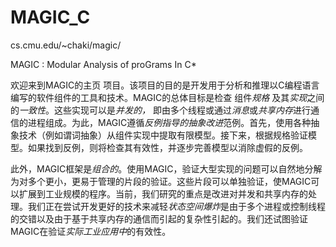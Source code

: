 # MAGIC_C




cs.cmu.edu/~chaki/magic/


MAGIC : Modular Analysis of proGrams In C*

欢迎来到MAGIC的主页 项目。该项目的目的是开发用于分析和推理以C编程语言编写的软件组件的工具和技术。MAGIC的总体目标是检查 组件*规格* 及其*实现*之间的*一致性*。这些实现可以是*并发的，* 即由多个线程或通过*消息*或*共享内存*进行通信的进程组成。为此，MAGIC遵循*反例指导的抽象改进*范例。首先，使用各种抽象技术（例如谓词抽象）从组件实现中提取有限模型。接下来，根据规格验证模型。如果找到反例，则将检查其有效性，并逐步完善模型以消除虚假的反例。  
  
此外，MAGIC框架是*组合的*。使用MAGIC，验证大型实现的问题可以自然地分解为对多个更小，更易于管理的片段的验证。这些片段可以单独验证，使MAGIC可以扩展到工业规模的程序。当前，我们研究的重点是改进对并发和共享内存的处理。我们正在尝试开发更好的技术来减轻*状态空间爆炸*是由于多个进程或控制线程的交错以及由于基于共享内存的通信而引起的复杂性引起的。我们还试图验证MAGIC在验证*实际工业应用中*的有效性。



















